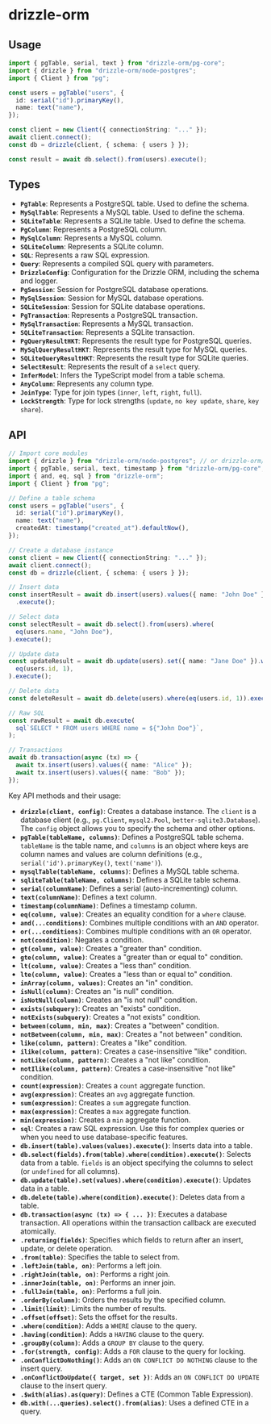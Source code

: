 # drizzle-orm

## Usage

```ts
import { pgTable, serial, text } from "drizzle-orm/pg-core";
import { drizzle } from "drizzle-orm/node-postgres";
import { Client } from "pg";

const users = pgTable("users", {
  id: serial("id").primaryKey(),
  name: text("name"),
});

const client = new Client({ connectionString: "..." });
await client.connect();
const db = drizzle(client, { schema: { users } });

const result = await db.select().from(users).execute();
```

## Types

- **`PgTable`**: Represents a PostgreSQL table. Used to define the schema.
- **`MySqlTable`**: Represents a MySQL table. Used to define the schema.
- **`SQLiteTable`**: Represents a SQLite table. Used to define the schema.
- **`PgColumn`**: Represents a PostgreSQL column.
- **`MySqlColumn`**: Represents a MySQL column.
- **`SQLiteColumn`**: Represents a SQLite column.
- **`SQL`**: Represents a raw SQL expression.
- **`Query`**: Represents a compiled SQL query with parameters.
- **`DrizzleConfig`**: Configuration for the Drizzle ORM, including the schema
  and logger.
- **`PgSession`**: Session for PostgreSQL database operations.
- **`MySqlSession`**: Session for MySQL database operations.
- **`SQLiteSession`**: Session for SQLite database operations.
- **`PgTransaction`**: Represents a PostgreSQL transaction.
- **`MySqlTransaction`**: Represents a MySQL transaction.
- **`SQLiteTransaction`**: Represents a SQLite transaction.
- **`PgQueryResultHKT`**: Represents the result type for PostgreSQL queries.
- **`MySqlQueryResultHKT`**: Represents the result type for MySQL queries.
- **`SQLiteQueryResultHKT`**: Represents the result type for SQLite queries.
- **`SelectResult`**: Represents the result of a `select` query.
- **`InferModel`**: Infers the TypeScript model from a table schema.
- **`AnyColumn`**: Represents any column type.
- **`JoinType`**: Type for join types (`inner`, `left`, `right`, `full`).
- **`LockStrength`**: Type for lock strengths (`update`, `no key update`,
  `share`, `key share`).

## API

```ts
// Import core modules
import { drizzle } from "drizzle-orm/node-postgres"; // or drizzle-orm/mysql2, drizzle-orm/better-sqlite3, etc.
import { pgTable, serial, text, timestamp } from "drizzle-orm/pg-core"; // or drizzle-orm/mysql-core, drizzle-orm/sqlite-core, etc.
import { and, eq, sql } from "drizzle-orm";
import { Client } from "pg";

// Define a table schema
const users = pgTable("users", {
  id: serial("id").primaryKey(),
  name: text("name"),
  createdAt: timestamp("created_at").defaultNow(),
});

// Create a database instance
const client = new Client({ connectionString: "..." });
await client.connect();
const db = drizzle(client, { schema: { users } });

// Insert data
const insertResult = await db.insert(users).values({ name: "John Doe" })
  .execute();

// Select data
const selectResult = await db.select().from(users).where(
  eq(users.name, "John Doe"),
).execute();

// Update data
const updateResult = await db.update(users).set({ name: "Jane Doe" }).where(
  eq(users.id, 1),
).execute();

// Delete data
const deleteResult = await db.delete(users).where(eq(users.id, 1)).execute();

// Raw SQL
const rawResult = await db.execute(
  sql`SELECT * FROM users WHERE name = ${"John Doe"}`,
);

// Transactions
await db.transaction(async (tx) => {
  await tx.insert(users).values({ name: "Alice" });
  await tx.insert(users).values({ name: "Bob" });
});
```

Key API methods and their usage:

- **`drizzle(client, config)`**: Creates a database instance. The `client` is a
  database client (e.g., `pg.Client`, `mysql2.Pool`, `better-sqlite3.Database`).
  The `config` object allows you to specify the schema and other options.
- **`pgTable(tableName, columns)`**: Defines a PostgreSQL table schema.
  `tableName` is the table name, and `columns` is an object where keys are
  column names and values are column definitions (e.g.,
  `serial('id').primaryKey()`, `text('name')`).
- **`mysqlTable(tableName, columns)`**: Defines a MySQL table schema.
- **`sqliteTable(tableName, columns)`**: Defines a SQLite table schema.
- **`serial(columnName)`**: Defines a serial (auto-incrementing) column.
- **`text(columnName)`**: Defines a text column.
- **`timestamp(columnName)`**: Defines a timestamp column.
- **`eq(column, value)`**: Creates an equality condition for a `where` clause.
- **`and(...conditions)`**: Combines multiple conditions with an `AND` operator.
- **`or(...conditions)`**: Combines multiple conditions with an `OR` operator.
- **`not(condition)`**: Negates a condition.
- **`gt(column, value)`**: Creates a "greater than" condition.
- **`gte(column, value)`**: Creates a "greater than or equal to" condition.
- **`lt(column, value)`**: Creates a "less than" condition.
- **`lte(column, value)`**: Creates a "less than or equal to" condition.
- **`inArray(column, values)`**: Creates an "in" condition.
- **`isNull(column)`**: Creates an "is null" condition.
- **`isNotNull(column)`**: Creates an "is not null" condition.
- **`exists(subquery)`**: Creates an "exists" condition.
- **`notExists(subquery)`**: Creates a "not exists" condition.
- **`between(column, min, max)`**: Creates a "between" condition.
- **`notBetween(column, min, max)`**: Creates a "not between" condition.
- **`like(column, pattern)`**: Creates a "like" condition.
- **`ilike(column, pattern)`**: Creates a case-insensitive "like" condition.
- **`notLike(column, pattern)`**: Creates a "not like" condition.
- **`notIlike(column, pattern)`**: Creates a case-insensitive "not like"
  condition.
- **`count(expression)`**: Creates a `count` aggregate function.
- **`avg(expression)`**: Creates an `avg` aggregate function.
- **`sum(expression)`**: Creates a `sum` aggregate function.
- **`max(expression)`**: Creates a `max` aggregate function.
- **`min(expression)`**: Creates a `min` aggregate function.
- **`sql`**: Creates a raw SQL expression. Use this for complex queries or when
  you need to use database-specific features.
- **`db.insert(table).values(values).execute()`**: Inserts data into a table.
- **`db.select(fields).from(table).where(condition).execute()`**: Selects data
  from a table. `fields` is an object specifying the columns to select (or
  `undefined` for all columns).
- **`db.update(table).set(values).where(condition).execute()`**: Updates data in
  a table.
- **`db.delete(table).where(condition).execute()`**: Deletes data from a table.
- **`db.transaction(async (tx) => { ... })`**: Executes a database transaction.
  All operations within the transaction callback are executed atomically.
- **`.returning(fields)`**: Specifies which fields to return after an insert,
  update, or delete operation.
- **`.from(table)`**: Specifies the table to select from.
- **`.leftJoin(table, on)`**: Performs a left join.
- **`.rightJoin(table, on)`**: Performs a right join.
- **`.innerJoin(table, on)`**: Performs an inner join.
- **`.fullJoin(table, on)`**: Performs a full join.
- **`.orderBy(column)`**: Orders the results by the specified column.
- **`.limit(limit)`**: Limits the number of results.
- **`.offset(offset)`**: Sets the offset for the results.
- **`.where(condition)`**: Adds a `WHERE` clause to the query.
- **`.having(condition)`**: Adds a `HAVING` clause to the query.
- **`.groupBy(column)`**: Adds a `GROUP BY` clause to the query.
- **`.for(strength, config)`**: Adds a `FOR` clause to the query for locking.
- **`.onConflictDoNothing()`**: Adds an `ON CONFLICT DO NOTHING` clause to the
  insert query.
- **`.onConflictDoUpdate({ target, set })`**: Adds an `ON CONFLICT DO UPDATE`
  clause to the insert query.
- **`.$with(alias).as(query)`**: Defines a CTE (Common Table Expression).
- **`db.with(...queries).select().from(alias)`**: Uses a defined CTE in a query.
